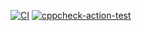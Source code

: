 [![CI](https://github.com/LPR1234/Mini/actions/workflows/main.yml/badge.svg)](https://github.com/LPR1234/Mini/actions/workflows/main.yml)
[![cppcheck-action-test](https://github.com/LPR1234/Mini/actions/workflows/cppcheck.yml/badge.svg)](https://github.com/LPR1234/Mini/actions/workflows/cppcheck.yml)
